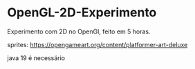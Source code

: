 # OpenGL-2D-Experimento
Experimento com 2D no OpenGl, feito em 5 horas.

sprites: https://opengameart.org/content/platformer-art-deluxe

java 19 é necessário
